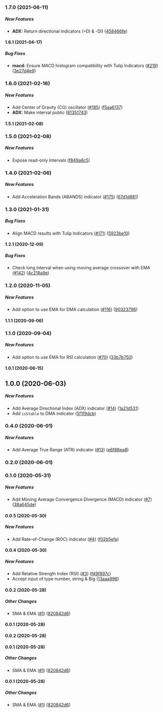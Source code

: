 ### 1.7.0 (2021-06-11)

##### New Features

- **ADX:** Return directional indicators (+DI & -DI) ([458466fe](https://github.com/bennycode/trading-signals/commit/458466fe51109c5bd9742e51da6b1bf6abd419e9))

#### 1.6.1 (2021-04-17)

##### Bug Fixes

- **macd:** Ensure MACD histogram compatibility with Tulip Indicators ([#219](https://github.com/bennycode/trading-signals/pull/219)) ([3e27d4e9](https://github.com/bennycode/trading-signals/commit/3e27d4e9caf2f8d4a43851158f57527439ae2f09))

### 1.6.0 (2021-02-16)

##### New Features

- Add Center of Gravity (CG) oscillator ([#185](https://github.com/bennycode/trading-signals/pull/185)) ([f5aa6137](https://github.com/bennycode/trading-signals/commit/f5aa6137b8d2186443c2e4ea9e77661fc9e2b7e8))
- **ADX:** Make interval public ([81351743](https://github.com/bennycode/trading-signals/commit/813517436ed8845769f097ef5ed55af651d84093))

#### 1.5.1 (2021-02-08)

### 1.5.0 (2021-02-08)

##### New Features

- Expose read-only intervals ([f849a8c5](https://github.com/bennycode/trading-signals/commit/f849a8c5c01f1f2c25833b9425040f8b52e2dffd))

### 1.4.0 (2021-02-06)

##### New Features

- Add Acceleration Bands (ABANDS) indicator ([#175](https://github.com/bennycode/trading-signals/pull/175)) ([67d1d881](https://github.com/bennycode/trading-signals/commit/67d1d8813cae2a9d6ea9b92926cc9114cc0d50b4))

### 1.3.0 (2021-01-31)

##### Bug Fixes

- Align MACD results with Tulip Indicators ([#171](https://github.com/bennycode/trading-signals/pull/171)) ([5923be10](https://github.com/bennycode/trading-signals/commit/5923be1078fb2c4964785d36fdf1d26096c19ac6))

#### 1.2.1 (2020-12-09)

##### Bug Fixes

- Check long interval when using moving average crossover with EMA ([#142](https://github.com/bennycode/trading-signals/pull/142)) ([4c218a9e](https://github.com/bennycode/trading-signals/commit/4c218a9e467dca41dd3579ed30ab55bbb2765f6e))

### 1.2.0 (2020-11-05)

##### New Features

- Add option to use EMA for DMA calculation ([#116](https://github.com/bennycode/trading-signals/pull/116)) ([90323796](https://github.com/bennycode/trading-signals/commit/90323796cc94604b6a84b5deb9f620d9e0d4b33b))

#### 1.1.1 (2020-09-06)

### 1.1.0 (2020-09-04)

##### New Features

- Add option to use EMA for RSI calculation ([#70](https://github.com/bennycode/trading-signals/pull/70)) ([33b7b750](https://github.com/bennycode/trading-signals/commit/33b7b750c387926fa551b6ee86fc2fe64b29360e))

#### 1.0.1 (2020-06-15)

## 1.0.0 (2020-06-03)

##### New Features

- Add Average Directional Index (ADX) indicator ([#14](https://github.com/bennycode/trading-signals/pull/14)) ([1a21d531](https://github.com/bennycode/trading-signals/commit/1a21d531519d4a5c61d0eb51ab89651319b412f4))
- Add `isStable` to DMA indicator ([5f1f9dcb](https://github.com/bennycode/trading-signals/commit/5f1f9dcb30f2e4238d54db5f542c8534c9a66294))

### 0.4.0 (2020-06-01)

##### New Features

- Add Average True Range (ATR) indicator ([#13](https://github.com/bennycode/trading-signals/pull/13)) ([e6f88ea8](https://github.com/bennycode/trading-signals/commit/e6f88ea8f3d39d3679b57dff842b4f35c01c9749))

### 0.2.0 (2020-06-01)

### 0.1.0 (2020-05-31)

##### New Features

- Add Moving Average Convergence Divergence (MACD) indicator ([#7](https://github.com/bennycode/trading-signals/pull/7)) ([38a645de](https://github.com/bennycode/trading-signals/commit/38a645de45db1fb2e072c4dfb9df9a124600ef9a))

#### 0.0.5 (2020-05-30)

##### New Features

- Add Rate-of-Change (ROC) indicator ([#4](https://github.com/bennycode/trading-signals/pull/4)) ([f02b5efe](https://github.com/bennycode/trading-signals/commit/f02b5efe061220fa73c1300c6fd88ede4b0e211c))

#### 0.0.4 (2020-05-30)

##### New Features

- Add Relative Strength Index (RSI) ([#3](https://github.com/bennycode/trading-signals/pull/3)) ([f49f897c](https://github.com/bennycode/trading-signals/commit/f49f897cd3ce718b7ab17c4777e8d47d82219c4d))
- Accept input of type number, string & Big ([13aaa996](https://github.com/bennycode/trading-signals/commit/13aaa9965ba51a21d91da055e4e379d900f19dff))

#### 0.0.2 (2020-05-28)

##### Other Changes

- SMA & EMA ([#1](https://github.com/bennycode/trading-signals/pull/1)) ([820842d6](https://github.com/bennycode/trading-signals/commit/820842d62d5bbe20991b0c2742f6f9d7aafff66d))

#### 0.0.1 (2020-05-28)

#### 0.0.2 (2020-05-28)

#### 0.0.1 (2020-05-28)

##### Other Changes

- SMA & EMA ([#1](https://github.com/bennycode/trading-signals/pull/1)) ([820842d6](https://github.com/bennycode/trading-signals/commit/820842d62d5bbe20991b0c2742f6f9d7aafff66d))

#### 0.0.1 (2020-05-28)

##### Other Changes

- SMA & EMA ([#1](https://github.com/bennycode/trading-signals/pull/1)) ([820842d6](https://github.com/bennycode/trading-signals/commit/820842d62d5bbe20991b0c2742f6f9d7aafff66d))
